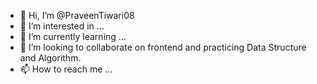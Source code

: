 - 👋 Hi, I’m @PraveenTiwari08
- 👀 I’m interested in ...
- 🌱 I’m currently learning ...
- 💞️ I’m looking to collaborate on frontend and practicing Data Structure and Algorithm.
- 📫 How to reach me ...

<!---
PraveenTiwari08/PraveenTiwari08 is a ✨ special ✨ repository because its `README.md` (this file) appears on your GitHub profile.
You can click the Preview link to take a look at your changes.
--->
